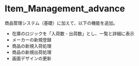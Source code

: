 # Item_Management_advance

商品管理システム（基礎）に加えて、以下の機能を追加。
- 在庫のロジックを「入荷数 - 出荷数」とし、一覧と詳細に表示
- メーカーの新規登録
- 商品の新規入荷処理
- 商品の新規出荷処理
- 画面デザインの更新